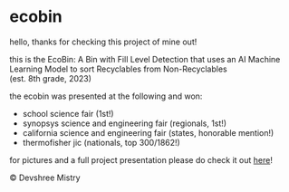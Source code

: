 # ecobin

hello, thanks for checking this project of mine out! 

this is the EcoBin: A Bin with Fill Level Detection that uses an AI Machine
Learning Model to sort Recyclables from Non-Recyclables  
 (est. 8th grade, 2023)

the ecobin was presented at the following and won:  
  - school science fair (1st!)
  - synopsys science and engineering fair (regionals, 1st!)
  - california science and engineering fair (states, honorable mention!)
  - thermofisher jic (nationals, top 300/1862!)
    
for pictures and a full project presentation please do check it out [here](presentation.pdf)!  

© Devshree Mistry

